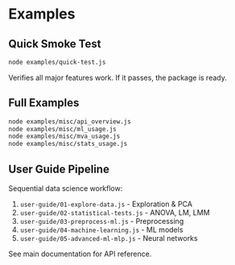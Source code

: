 # Examples

## Quick Smoke Test

```bash
node examples/quick-test.js
```

Verifies all major features work. If it passes, the package is ready.

## Full Examples

```bash
node examples/misc/api_overview.js
node examples/misc/ml_usage.js
node examples/misc/mva_usage.js
node examples/misc/stats_usage.js
```

## User Guide Pipeline

Sequential data science workflow:

1. `user-guide/01-explore-data.js` - Exploration & PCA
2. `user-guide/02-statistical-tests.js` - ANOVA, LM, LMM
3. `user-guide/03-preprocess-ml.js` - Preprocessing
4. `user-guide/04-machine-learning.js` - ML models
5. `user-guide/05-advanced-ml-mlp.js` - Neural networks

See main documentation for API reference.
